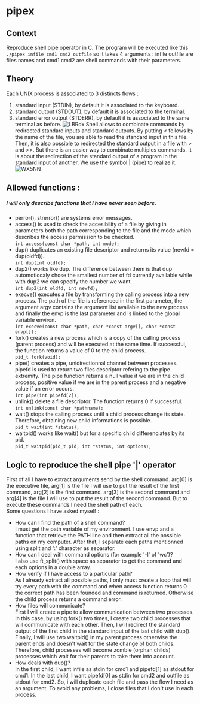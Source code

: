 # pipex

## Context
Reproduce shell pipe operator in C.
The program will be executed like this
`./pipex infile cmd1 cmd2 outfile`
so it takes 4 arguments : infile outfile are files names and cmd1 cmd2 are shell commands with their parameters.
## Theory
Each UNIX process is associated to 3 distincts flows :
1) standard input (STDIN), by default it is associated to the keyboard.
2) standard output (STDOUT), by default it is associated to the terminal.
3) standard error output (STDERR), by default it is associated to the same terminal as before.
![LBRdx](https://user-images.githubusercontent.com/81758850/227573016-34338578-1fc4-4dc1-a7af-5d1c708a8227.png)
Shell allows to combinate commands by redirected standard inputs and standard outputs. By putting \< follows by the name of the file, you are able to read the standard input in this file. Then, it is also possible to redirected the standard output in a file with \> and \>>.
But there is an easier way to combinate multiples commands. It is about the redirection of the standard output of a program in the standard input of another. We use the symbol | (pipe) to realize it.
![WX5NN](https://user-images.githubusercontent.com/81758850/227573480-db345907-f66d-4482-a743-99dd734c671f.png)

## Allowed functions :

##### I will only describe functions that I have never seen before.
* perror(), strerror() are systems error messages.
* access() is used to check the accesibility of a file by giving in parameters both the path corresponding to the file and the mode which describes the access permission to be checked. <br>
`int access(const char *path, int mode);`
* dup() duplicates an existing file descriptor and returns its value (newfd = dup(oldfd)). <br>
`int dup(int oldfd);`
* dup2() works like dup. The difference between them is that dup automoticcaly chose the smallest number of fd currently available while with dup2 we can specify the number we want. <br>
`int dup2(int oldfd, int newfd);`
* execve() executes a file by transforming the calling process into a new process. The path of the file is referenced in the first parameter, the argument argv contains the argument list available to the new process and finally the envp is the last parameter and is linked to the global variable environ. <br>
`int execve(const char *path, char *const argv[], char *const envp[]);`
* fork() creates a new process which is a copy of the calling process (parent process) and will be executed at the same time. If successful, the function returns a value of 0 to the child process. <br>
`pid_t fork(void);`
* pipe() creates a pipe, unidirectionnal channel between processes. pipefd is used to return two files descriptor refering to the pipe extremity. The pipe function returns a null value if we are in the child process, positive value if we are in the parent process and a negative value if an error occurs. <br>
`int pipe(int pipefd[2]);`
* unlink() delete a file descriptor. The function returns 0 if successful. <br>
`int unlink(const char *pathname);`
* wait() stops the calling process until a child process change its state. Therefore, obtaining new child informations is possible. <br>
`pid_t wait(int *status);`
* waitpid() works like wait() but for a specific child differenciates by its pid. <br>
`pid_t waitpid(pid_t pid, int *status, int options);`
## Logic to reproduce the shell pipe '|' operator
First of all I have to extract arguments send by the shell command. arg[0] is the executive file, arg[1] is the file I will use to put the result of the first command, arg[2] is the first command, arg[3] is the second command and arg[4] is the file I will use to put the result of the second command. But to execute these commands I need the shell path of each. <br>
Some questions I have asked myself :
* How can I find the path of a shell command? <br>
I must get the path variable of my environment. I use envp and a function that retrieve the PATH line and then extract all the possible paths on my computer. After that, I separate each paths mentionned using split and ':' character as separator.
* How can I deal with command options (for example '-l' of 'wc')? <br>
I also use ft\_split() with space as separator to get the command and each options in a double array.
* How verify if I have access to a particular path? <br>
As I already extract all possible paths, I only must create a loop that will try every path with the command and when access function returns 0 the correct path has been founded and command is returned. Otherwise the child process returns a command error.
* How files will communicate? <br>
First I will create a pipe to allow communication between two processes. In this case, by using fork() two times, I create two child processes that will communicate with each other. Then, I will redirect the standard output of the first child in the standard input of the last child with dup(). Finally, I will use two waitpid() in my parent process otherwise the parent ends and doesn't wait for the state change of both childs. Therefore, child processes will become zombie (orphan childs) processes which wait for their parents to take them into account.
* How deals with dup()? <br>
In the first child, I want infile as stdin for cmd1 and pipefd[1] as stdout for cmd1. In the last child, I want  pipefd[0] as stdin for cmd2 and outfile as stdout for cmd2. So, i will duplicate each file and pass the flow I need as an argument. To avoid any problems, I close files that I don't use in each process.
